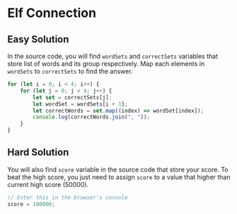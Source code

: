 # Elf Connection

## Easy Solution
In the source code, you will find `wordSets` and `correctSets` variables that store
list of words and its group respectively. Map each elements in `wordSets` to `correctSets`
to find the answer.

```js
for (let i = 0; i < 4; i++) {
	for (let j = 0; j < 4; j++) {
		let set = correctSets[j];
		let wordSet = wordSets[i + 1];
		let correctWords = set.map((index) => wordSet[index]);
		console.log(correctWords.join(", "));
	}
}
```

## Hard Solution
You will also find `score` variable in the source code that store your score. To beat the high score,
you just need to assign `score` to a value that higher than current high score (50000).

```js
// Enter this in the browser's console
score = 100000;
```